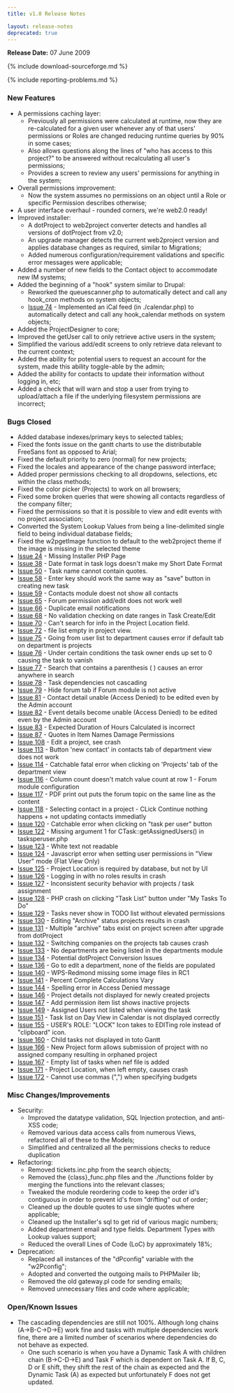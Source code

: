 ```yaml
---
title: v1.0 Release Notes

layout: release-notes
deprecated: true
---
```


**Release Date:** 07 June 2009

{% include download-sourceforge.md %}

{% include reporting-problems.md %}

### New Features

* A permissions caching layer:
  * Previously all permissions were calculated at runtime, now they are re-calculated for a given user whenever any of that users' permissions or Roles are changed reducing runtime queries by 90% in some cases;
  * Also allows questions along the lines of "who has access to this project?" to be answered without recalculating all user's permissions;
  * Provides a screen to review any users' permissions for anything in the system;
* Overall permissions improvement:
  * Now the system assumes no permissions on an object until a Role or specific Permission describes otherwise;
* A user interface overhaul - rounded corners, we're web2.0 ready!
* Improved installer:
  * A dotProject to web2project converter detects and handles all versions of dotProject from v2.0;
  * An upgrade manager detects the current web2project version and applies database changes as required, similar to Migrations;
  * Added numerous configuration/requirement validations and specific error messages were applicable;
* Added a number of new fields to the Contact object to accommodate new IM systems;
* Added the beginning of a "hook" system similar to Drupal:
  * Reworked the queuescanner.php to automatically detect and call any hook_cron methods on system objects;
  * [Issue 74](http://bugs.web2project.net/view.php?id=74) - Implemented an iCal feed (in ./calendar.php) to automatically detect and call any hook_calendar methods on system objects;
* Added the ProjectDesigner to core;
* Improved the getUser call to only retrieve active users in the system;
* Simplified the various add/edit screens to only retrieve data relevant to the current context;
* Added the ability for potential users to request an account for the system, made this ability toggle-able by the admin;
* Added the ability for contacts to update their information without logging in, etc;
* Added a check that will warn and stop a user from trying to upload/attach a file if the underlying filesystem permissions are incorrect;

### Bugs Closed

* Added database indexes/primary keys to selected tables;
* Fixed the fonts issue on the gantt charts to use the distributable FreeSans font as opposed to Arial;
* Fixed the default priority to zero (normal) for new projects;
* Fixed the locales and appearance of the change password interface;
* Added proper permissions checking to all dropdowns, selections, etc within the class methods;
* Fixed the color picker (Projects) to work on all browsers;
* Fixed some broken queries that were showing all contacts regardless of the company filter;
* Fixed the permissions so that it is possible to view and edit events with no project association;
* Converted the System Lookup Values from being a line-delimited single field to being individual database fields;
* Fixed the w2pgetImage function to default to the web2project theme if the image is missing in the selected theme
* [Issue 24](http://bugs.web2project.net/view.php?id=24) - Missing Installer PHP Page
* [Issue 38](http://bugs.web2project.net/view.php?id=38) - Date format in task logs doesn't make my Short Date Format
* [Issue 50](http://bugs.web2project.net/view.php?id=50) - Task name cannot contain quotes.
* [Issue 58](http://bugs.web2project.net/view.php?id=58) - Enter key should work the same way as "save" button in creating new task
* [Issue 59](http://bugs.web2project.net/view.php?id=59) - Contacts module doest not show all contacts
* [Issue 65](http://bugs.web2project.net/view.php?id=65) - Forum permission add/edit does not work well
* [Issue 66](http://bugs.web2project.net/view.php?id=66) - Duplicate email notifications
* [Issue 68](http://bugs.web2project.net/view.php?id=68) - No validation checking on date ranges in Task Create/Edit
* [Issue 70](http://bugs.web2project.net/view.php?id=70) - Can't search for info in the Project Location field.
* [Issue 72](http://bugs.web2project.net/view.php?id=72) - file list empty in project view.
* [Issue 75](http://bugs.web2project.net/view.php?id=75) - Going from user list to department causes error if default tab on department is projects
* [Issue 76](http://bugs.web2project.net/view.php?id=76) - Under certain conditions the task owner ends up set to 0 causing the task to vanish
* [Issue 77](http://bugs.web2project.net/view.php?id=77) - Search that contains a parenthesis ( ) causes an error anywhere in search
* [Issue 78](http://bugs.web2project.net/view.php?id=78) - Task dependencies not cascading
* [Issue 79](http://bugs.web2project.net/view.php?id=79) - Hide forum tab if Forum module is not active
* [Issue 81](http://bugs.web2project.net/view.php?id=81) - Contact detail unable (Access Denied) to be edited even by the Admin account
* [Issue 82](http://bugs.web2project.net/view.php?id=82) - Event details become unable (Access Denied) to be edited even by the Admin account
* [Issue 83](http://bugs.web2project.net/view.php?id=83) - Expected Duration of Hours Calculated is incorrect
* [Issue 87](http://bugs.web2project.net/view.php?id=87) - Quotes in Item Names Damage Permissions
* [Issue 108](http://bugs.web2project.net/view.php?id=108) - Edit a project, see crash
* [Issue 113](http://bugs.web2project.net/view.php?id=113) - Button 'new contact' in contacts tab of department view does not work
* [Issue 114](http://bugs.web2project.net/view.php?id=114) - Catchable fatal error when clicking on 'Projects' tab of the department view
* [Issue 116](http://bugs.web2project.net/view.php?id=116) - Column count doesn't match value count at row 1 - Forum module configuration
* [Issue 117](http://bugs.web2project.net/view.php?id=117) - PDF print out puts the forum topic on the same line as the content
* [Issue 118](http://bugs.web2project.net/view.php?id=118) - Selecting contact in a project - CLick Continue nothing happens + not updating contacts immediatly
* [Issue 120](http://bugs.web2project.net/view.php?id=120) - Catchable error when clicking on "task per user" button
* [Issue 122](http://bugs.web2project.net/view.php?id=122) - Missing argument 1 for CTask::getAssignedUsers() in tasksperuser.php
* [Issue 123](http://bugs.web2project.net/view.php?id=123) - White text not readable
* [Issue 124](http://bugs.web2project.net/view.php?id=124) - Javascript error when setting user permissions in "View User" mode (Flat View Only)
* [Issue 125](http://bugs.web2project.net/view.php?id=125) - Project Location is required by database, but not by UI
* [Issue 126](http://bugs.web2project.net/view.php?id=126) - Logging in with no roles results in crash
* [Issue 127](http://bugs.web2project.net/view.php?id=127) - Inconsistent security behavior with projects / task assignment
* [Issue 128](http://bugs.web2project.net/view.php?id=128) - PHP crash on clicking "Task List" button under "My Tasks To Do"
* [Issue 129](http://bugs.web2project.net/view.php?id=129) - Tasks never show in TODO list without elevated permissions
* [Issue 130](http://bugs.web2project.net/view.php?id=130) - Editing "Archive" status projects results in crash
* [Issue 131](http://bugs.web2project.net/view.php?id=131) - Multiple "archive" tabs exist on project screen after upgrade from dotProject
* [Issue 132](http://bugs.web2project.net/view.php?id=132) - Switching companies on the projects tab causes crash
* [Issue 133](http://bugs.web2project.net/view.php?id=133) - No departments are being listed in the departments module
* [Issue 134](http://bugs.web2project.net/view.php?id=134) - Potential dotProject Conversion Issues
* [Issue 136](http://bugs.web2project.net/view.php?id=136) - Go to edit a department, none of the fields are populated
* [Issue 140](http://bugs.web2project.net/view.php?id=140) - WPS-Redmond missing some image files in RC1
* [Issue 141](http://bugs.web2project.net/view.php?id=141) - Percent Complete Calculations Vary
* [Issue 144](http://bugs.web2project.net/view.php?id=144) - Spelling error in Access Denied message
* [Issue 146](http://bugs.web2project.net/view.php?id=146) - Project details not displayed for newly created projects
* [Issue 147](http://bugs.web2project.net/view.php?id=147) - Add permission item list <Project> shows inactive projects
* [Issue 149](http://bugs.web2project.net/view.php?id=149) - Assigned Users not listed when viewing the task
* [Issue 151](http://bugs.web2project.net/view.php?id=151) - Task list on Day View in Calendar is not displayed correctly
* [Issue 155](http://bugs.web2project.net/view.php?id=155) - USER's ROLE: "LOCK" Icon takes to EDITing role instead of "clipboard" icon.
* [Issue 160](http://bugs.web2project.net/view.php?id=160) - Child tasks not displayed in toto Gantt
* [Issue 166](http://bugs.web2project.net/view.php?id=166) - New Project form allows submission of project with no assigned company resulting in orphaned project
* [Issue 167](http://bugs.web2project.net/view.php?id=167) - Empty list of tasks when nef file is added
* [Issue 171](http://bugs.web2project.net/view.php?id=171) - Project Location, when left empty, causes crash
* [Issue 172](http://bugs.web2project.net/view.php?id=172) - Cannot use commas (",") when specifying budgets

### Misc Changes/Improvements

* Security:
  * Improved the datatype validation, SQL Injection protection, and anti-XSS code;
  * Removed various data access calls from numerous Views, refactored all of these to the Models;
  * Simplified and centralized all the permissions checks to reduce duplication
* Refactoring:
  * Removed tickets.inc.php from the search objects;
  * Removed the {class}_func.php files and the ./functions folder by merging the functions into the relevant classes;
  * Tweaked the module reordering code to keep the order id's contiguous in order to prevent id's from "drifting" out of order;
  * Cleaned up the double quotes to use single quotes where applicable;
  * Cleaned up the Installer's sql to get rid of various magic numbers;
  * Added department email and type fields. Department Types with Lookup values support;
  * Reduced the overall Lines of Code (LoC) by approximately 18%;
* Deprecation:
  * Replaced all instances of the "dPconfig" variable with the "w2Pconfig";
  * Adopted and converted the outgoing mails to PHPMailer lib;
  * Removed the old gateway.pl code for sending emails;
  * Removed unnecessary files and code where applicable;

### Open/Known Issues

* The cascading dependencies are still not 100%.  Although long chains (A->B-C->D->E) work fine and tasks with multiple dependencies work fine, there are a limited number of scenarios where dependencies do not behave as expected.
  * One such scenario is when you have a Dynamic Task A with children chain (B->C-D->E) and Task F which is dependent on Task A.  If B, C, D or E shift, they shift the rest of the chain as expected and the Dynamic Task (A) as expected but unfortunately F does not get updated.